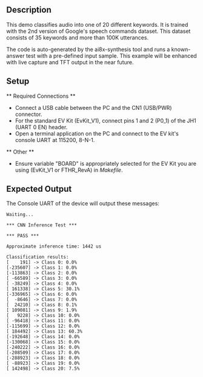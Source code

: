 ## Description

This demo classifies audio into one of 20 different keywords. It is trained with the 2nd version of Google's
speech commands dataset. This dataset consists of 35 keywords and more than 100K utterances.

The code is auto-generated by the ai8x-synthesis tool and runs a known-answer
test with a pre-defined input sample. This example will be enhanced with live capture and TFT
output in the near future.

## Setup
** Required Connections **
-   Connect a USB cable between the PC and the CN1 (USB/PWR) connector.
-   For the standard EV Kit (EvKit\_V1), connect pins 1 and 2 (P0\_1) of the JH1 (UART 0 EN) header.
-   Open a terminal application on the PC and connect to the EV kit's console UART at 115200, 8-N-1.

** Other **
-	Ensure variable "BOARD" is appropriately selected for the EV Kit you are using (EvKit\_V1 or FTHR\_RevA) in *Makefile*.

## Expected Output

The Console UART of the device will output these messages:

```
Waiting...

*** CNN Inference Test ***

*** PASS ***

Approximate inference time: 1442 us

Classification results:
[    191] -> Class 0: 0.0%
[-235607] -> Class 1: 0.0%
[-113863] -> Class 2: 0.0%
[ -66589] -> Class 3: 0.0%
[ -38249] -> Class 4: 0.0%
[ 161338] -> Class 5: 30.1%
[-336965] -> Class 6: 0.0%
[  -8646] -> Class 7: 0.0%
[  24210] -> Class 8: 0.1%
[ 109081] -> Class 9: 1.9%
[   9228] -> Class 10: 0.0%
[ -96418] -> Class 11: 0.0%
[-115699] -> Class 12: 0.0%
[ 184492] -> Class 13: 60.3%
[-192648] -> Class 14: 0.0%
[-130068] -> Class 15: 0.0%
[-240222] -> Class 16: 0.0%
[-208509] -> Class 17: 0.0%
[-288923] -> Class 18: 0.0%
[ -88923] -> Class 19: 0.0%
[ 142498] -> Class 20: 7.5%
```

